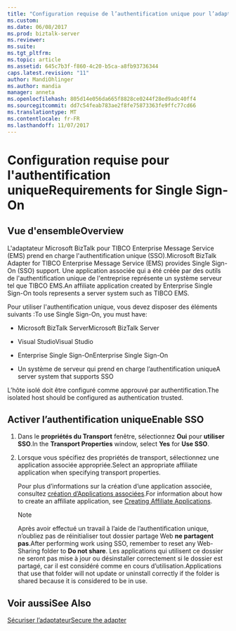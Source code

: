 ```yaml
---
title: "Configuration requise de l’authentification unique pour l’adaptateur TIBCO EMS | Documents Microsoft"
ms.custom: 
ms.date: 06/08/2017
ms.prod: biztalk-server
ms.reviewer: 
ms.suite: 
ms.tgt_pltfrm: 
ms.topic: article
ms.assetid: 645c7b3f-f860-4c20-b5ca-a8fb93736344
caps.latest.revision: "11"
author: MandiOhlinger
ms.author: mandia
manager: anneta
ms.openlocfilehash: 805d14e056da665f8828ce0244f28ed9adc40ff4
ms.sourcegitcommit: dd7c54feab783ae2f8fe75873363fe9ffc77cd66
ms.translationtype: MT
ms.contentlocale: fr-FR
ms.lasthandoff: 11/07/2017
---
```

# <a name="requirements-for-single-sign-on"></a><span data-ttu-id="cd61e-102">Configuration requise pour l'authentification unique</span><span class="sxs-lookup"><span data-stu-id="cd61e-102">Requirements for Single Sign-On</span></span>

## <a name="overview"></a><span data-ttu-id="cd61e-103">Vue d'ensemble</span><span class="sxs-lookup"><span data-stu-id="cd61e-103">Overview</span></span>
<span data-ttu-id="cd61e-104">L'adaptateur Microsoft BizTalk pour TIBCO Enterprise Message Service (EMS) prend en charge l'authentification unique (SSO).</span><span class="sxs-lookup"><span data-stu-id="cd61e-104">Microsoft BizTalk Adapter for TIBCO Enterprise Message Service (EMS) provides Single Sign-On (SSO) support.</span></span> <span data-ttu-id="cd61e-105">Une application associée qui a été créée par des outils de l'authentification unique de l'entreprise représente un système serveur tel que TIBCO EMS.</span><span class="sxs-lookup"><span data-stu-id="cd61e-105">An affiliate application created by Enterprise Single Sign-On tools represents a server system such as TIBCO EMS.</span></span>  
  
 <span data-ttu-id="cd61e-106">Pour utiliser l'authentification unique, vous devez disposer des éléments suivants :</span><span class="sxs-lookup"><span data-stu-id="cd61e-106">To use Single Sign-On, you must have:</span></span>  
  
-   <span data-ttu-id="cd61e-107">Microsoft BizTalk Server</span><span class="sxs-lookup"><span data-stu-id="cd61e-107">Microsoft BizTalk Server</span></span>
  
-   <span data-ttu-id="cd61e-108">Visual Studio</span><span class="sxs-lookup"><span data-stu-id="cd61e-108">Visual Studio</span></span>  
  
-   <span data-ttu-id="cd61e-109">Enterprise Single Sign-On</span><span class="sxs-lookup"><span data-stu-id="cd61e-109">Enterprise Single Sign-On</span></span>  
  
-   <span data-ttu-id="cd61e-110">Un système de serveur qui prend en charge l’authentification unique</span><span class="sxs-lookup"><span data-stu-id="cd61e-110">A server system that supports SSO</span></span>  
  
 <span data-ttu-id="cd61e-111">L’hôte isolé doit être configuré comme approuvé par authentification.</span><span class="sxs-lookup"><span data-stu-id="cd61e-111">The isolated host should be configured as authentication trusted.</span></span>
  
## <a name="enable-sso"></a><span data-ttu-id="cd61e-112">Activer l’authentification unique</span><span class="sxs-lookup"><span data-stu-id="cd61e-112">Enable SSO</span></span>  
  
1.  <span data-ttu-id="cd61e-113">Dans le **propriétés du Transport** fenêtre, sélectionnez **Oui** pour **utiliser SSO**.</span><span class="sxs-lookup"><span data-stu-id="cd61e-113">In the **Transport Properties** window, select **Yes** for **Use SSO**.</span></span>  
  
2.  <span data-ttu-id="cd61e-114">Lorsque vous spécifiez des propriétés de transport, sélectionnez une application associée appropriée.</span><span class="sxs-lookup"><span data-stu-id="cd61e-114">Select an appropriate affiliate application when specifying transport properties.</span></span>  
  
     <span data-ttu-id="cd61e-115">Pour plus d’informations sur la création d’une application associée, consultez [création d’Applications associées](../core/creating-affiliate-applications5.md).</span><span class="sxs-lookup"><span data-stu-id="cd61e-115">For information about how to create an affiliate application, see [Creating Affiliate Applications](../core/creating-affiliate-applications5.md).</span></span>  
  
    > [!NOTE]
    >  <span data-ttu-id="cd61e-116">Après avoir effectué un travail à l’aide de l’authentification unique, n’oubliez pas de réinitialiser tout dossier partage Web **ne partagent pas**.</span><span class="sxs-lookup"><span data-stu-id="cd61e-116">After performing work using SSO, remember to reset any Web-Sharing folder to **Do not share**.</span></span> <span data-ttu-id="cd61e-117">Les applications qui utilisent ce dossier ne seront pas mise à jour ou désinstaller correctement si le dossier est partagé, car il est considéré comme en cours d’utilisation.</span><span class="sxs-lookup"><span data-stu-id="cd61e-117">Applications that use that folder will not update or uninstall correctly if the folder is shared because it is considered to be in use.</span></span>  
  
## <a name="see-also"></a><span data-ttu-id="cd61e-118">Voir aussi</span><span class="sxs-lookup"><span data-stu-id="cd61e-118">See Also</span></span>  
[<span data-ttu-id="cd61e-119">Sécuriser l’adaptateur</span><span class="sxs-lookup"><span data-stu-id="cd61e-119">Secure the adapter</span></span>](../core/security-in-biztalk-adapter-for-tibco-ems.md)